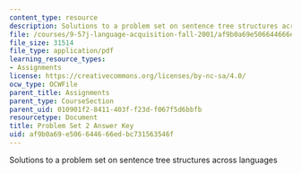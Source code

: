 ```yaml
---
content_type: resource
description: Solutions to a problem set on sentence tree structures across languages
file: /courses/9-57j-language-acquisition-fall-2001/af9b0a69e506644666edbc731563546f_problemset2answers.pdf
file_size: 31514
file_type: application/pdf
learning_resource_types:
- Assignments
license: https://creativecommons.org/licenses/by-nc-sa/4.0/
ocw_type: OCWFile
parent_title: Assignments
parent_type: CourseSection
parent_uid: 010901f2-8411-403f-f23d-f067f5d6bbfb
resourcetype: Document
title: Problem Set 2 Answer Key
uid: af9b0a69-e506-6446-66ed-bc731563546f
---
```

Solutions to a problem set on sentence tree structures across languages